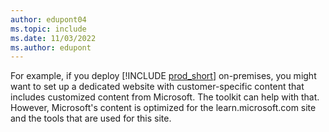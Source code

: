 ```yaml
---
author: edupont04
ms.topic: include
ms.date: 11/03/2022
ms.author: edupont
---
```

For example, if you deploy [!INCLUDE [prod_short](prod_short.md)] on-premises, you might want to set up a dedicated website with customer-specific content that includes customized content from Microsoft. The toolkit can help with that. However, Microsoft's content is optimized for the learn.microsoft.com site and the tools that are used for this site.